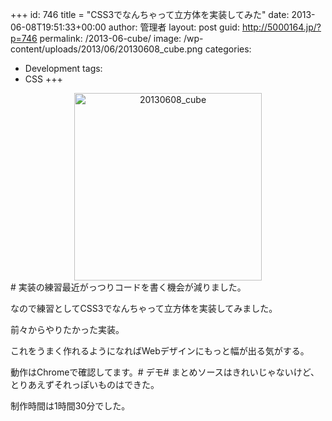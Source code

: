 +++
id: 746
title = "CSS3でなんちゃって立方体を実装してみた"
date: 2013-06-08T19:51:33+00:00
author: 管理者
layout: post
guid: http://5000164.jp/?p=746
permalink: /2013-06-cube/
image: /wp-content/uploads/2013/06/20130608_cube.png
categories:
  - Development
tags:
  - CSS
+++
</p> <div style="text-align: center;">
  <img src="http://5000164.jp/wp-content/uploads/2013/06/20130608_cube.png" alt="20130608_cube" width="300" height="300" class="aligncenter size-full wp-image-747" srcset="http://5000164.jp/wp-content/uploads/2013/06/20130608_cube.png 400w, http://5000164.jp/wp-content/uploads/2013/06/20130608_cube-150x150.png 150w, http://5000164.jp/wp-content/uploads/2013/06/20130608_cube-300x300.png 300w" sizes="(max-width: 300px) 100vw, 300px" />
</div></a># 実装の練習最近がっつりコードを書く機会が減りました。
  
なので練習としてCSS3でなんちゃって立方体を実装してみました。
  
前々からやりたかった実装。
  
これをうまく作れるようになればWebデザインにもっと幅が出る気がする。
  
動作はChromeで確認してます。# デモ# まとめソースはきれいじゃないけど、とりあえずそれっぽいものはできた。
  
制作時間は1時間30分でした。